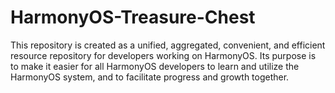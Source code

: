 # HarmonyOS-Treasure-Chest
This repository is created as a unified, aggregated, convenient, and efficient resource repository for developers working on HarmonyOS. Its purpose is to make it easier for all HarmonyOS developers to learn and utilize the HarmonyOS system, and to facilitate progress and growth together.
